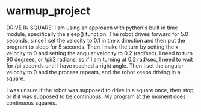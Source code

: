 # warmup_project


DRIVE IN SQUARE: 
I am using an approach with python's built in time module, specifically the sleep() function. The robot drives forward for 5.0 seconds, since I set the velocity to 0.1 in the x direction and then put the program to sleep for 5 seconds. Then I make the turn by setting the x velocity to 0 and setting the angular velocity to 0.2 (rad/sec). I need to turn 90 degrees, or /pi/2 radians, so if I am turning at 0.2 rad/sec, I need to wait for /pi seconds until I have reached a right angle. Then I set the angular velocity to 0 and the process repeats, and the robot keeps driving in a square.

I was unsure if the robot was supposed to drive in a square once, then stop, or if it was supposed to be continuous. My program at the moment does continuous squares. 
